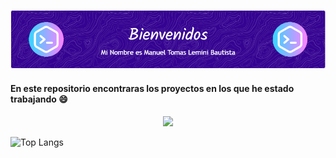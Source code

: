 
![Header](./github-header-image.png)

#### En este repositorio encontraras los proyectos en los que he estado trabajando  😄

<div id="header" align="center">
  <img src="https://media.giphy.com/media/p42hAArwjb6ECeKRaD/giphy.gif?cid=790b7611oy48jd6nzlybhq61mjc3hzy1i6ao45dq0rrkyeem&ep=v1_stickers_search&rid=giphy.gif&ct=s" width="200"/>
</div>


![Top Langs](https://github-readme-stats.vercel.app/api/top-langs/?username=Daskter912&layout=compact)







<!--
**Daskter912/Daskter912** is a ✨ _special_ ✨ repository because its `README.md` (this file) appears on your GitHub profile.

Here are some ideas to get you started:

- 🔭 I’m currently working on ...
- 🌱 I’m currently learning ...
- 👯 I’m looking to collaborate on ...
- 🤔 I’m looking for help with ...
- 💬 Ask me about ...
- 📫 How to reach me: ...
- 😄 Pronouns: ...
- ⚡ Fun fact: ...
-->

